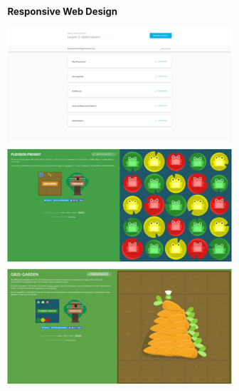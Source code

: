 ## Responsive Web Design

![alt-текст](responsive.PNG)

![alt-текст](froggy.PNG)

![alt-текст](garden.PNG)
